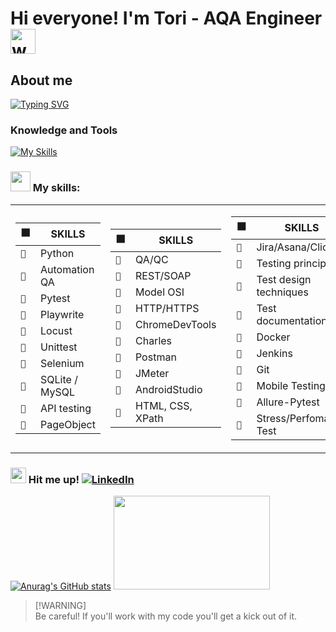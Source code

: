 # Hi everyone! I'm Tori - AQA Engineer <img src="https://em-content.zobj.net/source/telegram/386/woman-technologist_1f469-200d-1f4bb.webp" alt="woman-technologist" width="40" height="40" />

## About me
[![Typing SVG](https://readme-typing-svg.demolab.com?font=Fira+Code&pause=1000&color=B18AF7&vCenter=true&random=false&width=600&lines=I+currently+work+at+OX+Company;I+love+earning+by+my+own+brains;I'm+from+Ukraine%2C+Kharkiv;Now+reside+in+Lviv;I+use+Python+for+my+projects)](https://git.io/typing-svg)

### Knowledge and Tools
[![My Skills](https://skillicons.dev/icons?i=python,docker,postman,pycharm,vscode,notion,git,androidstudio,windows,selenium,&theme=dark&perline=10)](https://skillicons.dev)

### <img src="https://media0.giphy.com/media/v1.Y2lkPTc5MGI3NjExdmM2Z2hneWt0eTZ2ZXZxZDE2Z3N2dWxodmhwaTkwazFocm9yMXdyYyZlcD12MV9pbnRlcm5hbF9naWZfYnlfaWQmY3Q9cw/iIGT8Y1rOYhBpdHh1C/giphy.webp" width="32px" height="32" /> My skills:

<table>
<tr><td>

| ⬛️ | SKILLS |
| --- | --- |
| `🦾` | Python |
| `🦾` | Automation QA |
| `🦾` | Pytest |
| `🦾` | Playwrite |
| `🦾` | Locust |
| `🦾` | Unittest |
| `🦾` | Selenium |
| `🦾` | SQLite / MySQL |
| `🦾` | API testing |
| `🦾` | PageObject |

</td><td>

| ⬛️ | SKILLS |
| --- | --- |
| `🦾` | QA/QC |
| `🦾` | REST/SOAP |
| `🦾` | Model OSI |
| `🦾` | HTTP/HTTPS |
| `🦾` | ChromeDevTools |
| `🦾` | Charles |
| `🦾` | Postman |
| `🦾` | JMeter |
| `🦾` | AndroidStudio |
| `🦾` | HTML, CSS, XPath |

</td><td>

| ⬛️ | SKILLS |
| --- | --- |
| `🦾` | Jira/Asana/ClickUp |
| `🦾` | Testing principles |
| `🦾` | Test design techniques |
| `🦾` | Test documentation |
| `🦾` | Docker |
| `🦾` | Jenkins |
| `🦾` | Git |
| `🦾` | Mobile Testing |
| `🦾` | Allure-Pytest |
| `🦾` | Stress/Perfomance Test |

</td></tr>
</table>

### <img src="https://em-content.zobj.net/source/telegram/386/mobile-phone-with-arrow_1f4f2.webp" alt="mobile-phone" width="25" height="25" /> Hit me up! [![LinkedIn](https://img.shields.io/badge/linkedin-%230077B5.svg?style=flat&logo=linkedin&logoColor=white)](https://www.linkedin.com/in/smirnova42/)


[![Anurag's GitHub stats](https://github-readme-stats.vercel.app/api?username=SMYRNOVA42&hide=stars,contribs&show_icons=true&theme=dracula)](https://github.com/SMYRNOVA42/github-README.md) <img src="https://media0.giphy.com/media/v1.Y2lkPTc5MGI3NjExY2o2NHZqazNnY2I1OGhseml0ZG94ZzJpN3A5N2tvcnZqZnlla2U2cSZlcD12MV9pbnRlcm5hbF9naWZfYnlfaWQmY3Q9cw/WUlplcMpOCEmTGBtBW/giphy.webp" width="250" height="150" />

> [!WARNING]\
> Be careful! If you'll work with my code you'll get a kick out of it.
